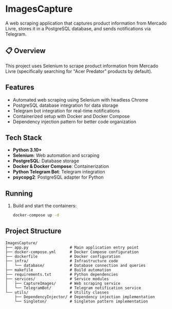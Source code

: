 # ImagesCapture

A web scraping application that captures product information from Mercado Livre, stores it in a PostgreSQL database, and sends notifications via Telegram.

## 📋 Overview

This project uses Selenium to scrape product information from Mercado Livre (specifically searching for "Acer Predator" products by default). 

## Features

- Automated web scraping using Selenium with headless Chrome
- PostgreSQL database integration for data storage
- Telegram bot integration for real-time notifications
- Containerized setup with Docker and Docker Compose
- Dependency injection pattern for better code organization

## Tech Stack

- **Python 3.10+**
- **Selenium**: Web automation and scraping
- **PostgreSQL**: Database storage
- **Docker & Docker Compose**: Containerization
- **Python Telegram Bot**: Telegram integration
- **psycopg2**: PostgreSQL adapter for Python

## Running

1. Build and start the containers:
   ```bash
   docker-compose up -d
   ```

## Project Structure

```
ImagesCapture/
├── app.py                  # Main application entry point
├── docker-compose.yml      # Docker Compose configuration
├── dockerfile              # Docker configuration
├── infra/                  # Infrastructure code
│   └── database/           # Database connection and queries
├── makefile                # Build automation
├── requirements.txt        # Python dependencies
├── services/               # Service modules
│   ├── CaptureImages/      # Web scraping service
│   └── TelegramBot/        # Telegram notification service
└── utils/                  # Utility classes
    ├── DependencyInjector/ # Dependency injection implementation
    └── Singleton/          # Singleton pattern implementation
```
